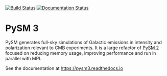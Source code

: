[![Build Status](https://travis-ci.org/healpy/pysm.svg?branch=master)](https://travis-ci.org/healpy/pysm)
[![Documentation Status](https://readthedocs.org/projects/pysm3/badge/?version=latest)](https://pysm3.readthedocs.io/en/latest/?badge=latest)

# PySM 3

PySM generates full-sky simulations of Galactic emissions in intensity and polarization relevant to CMB experiments.
It is a large refactor of [PySM 2](https://github.com/bthorne93/PySM_public) focused on reducing memory usage,
improving performance and run in parallel with MPI.

See the documentation at <https://pysm3.readthedocs.io>
